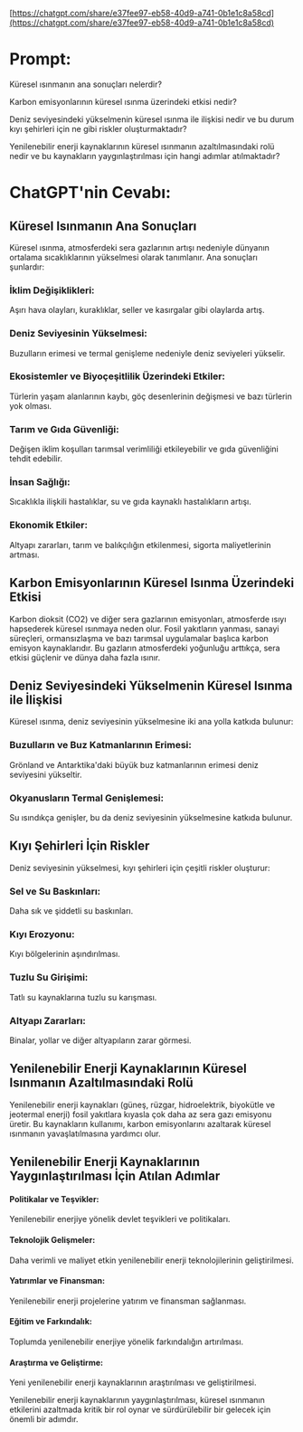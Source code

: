 <link rel="stylesheet" href="../style.css" />
<script src="../main.js"></script>

[https://chatgpt.com/share/e37fee97-eb58-40d9-a741-0b1e1c8a58cd](https://chatgpt.com/share/e37fee97-eb58-40d9-a741-0b1e1c8a58cd)

# Prompt: 
Küresel ısınmanın ana sonuçları nelerdir?

Karbon emisyonlarının küresel ısınma üzerindeki etkisi nedir?

Deniz seviyesindeki yükselmenin küresel ısınma ile ilişkisi nedir ve bu durum kıyı şehirleri için ne gibi riskler oluşturmaktadır?

Yenilenebilir enerji kaynaklarının küresel ısınmanın azaltılmasındaki rolü nedir ve bu kaynakların yaygınlaştırılması için hangi adımlar atılmaktadır?

# ChatGPT'nin Cevabı:
## Küresel Isınmanın Ana Sonuçları
Küresel ısınma, atmosferdeki sera gazlarının artışı nedeniyle dünyanın ortalama sıcaklıklarının yükselmesi olarak tanımlanır. Ana sonuçları şunlardır:

### İklim Değişiklikleri: 
Aşırı hava olayları, kuraklıklar, seller ve kasırgalar gibi olaylarda artış.

### Deniz Seviyesinin Yükselmesi:
Buzulların erimesi ve termal genişleme nedeniyle deniz seviyeleri yükselir.

### Ekosistemler ve Biyoçeşitlilik Üzerindeki Etkiler:
Türlerin yaşam alanlarının kaybı, göç desenlerinin değişmesi ve bazı türlerin yok olması.

### Tarım ve Gıda Güvenliği:
Değişen iklim koşulları tarımsal verimliliği etkileyebilir ve gıda güvenliğini tehdit edebilir.

### İnsan Sağlığı:
Sıcaklıkla ilişkili hastalıklar, su ve gıda kaynaklı hastalıkların artışı.

### Ekonomik Etkiler:
Altyapı zararları, tarım ve balıkçılığın etkilenmesi, sigorta maliyetlerinin artması.

## Karbon Emisyonlarının Küresel Isınma Üzerindeki Etkisi
Karbon dioksit (CO2) ve diğer sera gazlarının emisyonları, atmosferde ısıyı hapsederek küresel ısınmaya neden olur. Fosil yakıtların yanması, sanayi süreçleri, ormansızlaşma ve bazı tarımsal uygulamalar başlıca karbon emisyon kaynaklarıdır. Bu gazların atmosferdeki yoğunluğu arttıkça, sera etkisi güçlenir ve dünya daha fazla ısınır.

## Deniz Seviyesindeki Yükselmenin Küresel Isınma ile İlişkisi
Küresel ısınma, deniz seviyesinin yükselmesine iki ana yolla katkıda bulunur:

### Buzulların ve Buz Katmanlarının Erimesi: 
Grönland ve Antarktika'daki büyük buz katmanlarının erimesi deniz seviyesini yükseltir.

### Okyanusların Termal Genişlemesi:
Su ısındıkça genişler, bu da deniz seviyesinin yükselmesine katkıda bulunur.

## Kıyı Şehirleri İçin Riskler
Deniz seviyesinin yükselmesi, kıyı şehirleri için çeşitli riskler oluşturur:

### Sel ve Su Baskınları: 
Daha sık ve şiddetli su baskınları.

### Kıyı Erozyonu: 
Kıyı bölgelerinin aşındırılması.

### Tuzlu Su Girişimi:
Tatlı su kaynaklarına tuzlu su karışması.

### Altyapı Zararları:
Binalar, yollar ve diğer altyapıların zarar görmesi.

## Yenilenebilir Enerji Kaynaklarının Küresel Isınmanın Azaltılmasındaki Rolü
Yenilenebilir enerji kaynakları (güneş, rüzgar, hidroelektrik, biyokütle ve jeotermal enerji) fosil yakıtlara kıyasla çok daha az sera gazı emisyonu üretir. Bu kaynakların kullanımı, karbon emisyonlarını azaltarak küresel ısınmanın yavaşlatılmasına yardımcı olur.

## Yenilenebilir Enerji Kaynaklarının Yaygınlaştırılması İçin Atılan Adımlar

#### Politikalar ve Teşvikler: 
Yenilenebilir enerjiye yönelik devlet teşvikleri ve politikaları.

#### Teknolojik Gelişmeler:
Daha verimli ve maliyet etkin yenilenebilir enerji teknolojilerinin geliştirilmesi.

#### Yatırımlar ve Finansman:
Yenilenebilir enerji projelerine yatırım ve finansman sağlanması.

#### Eğitim ve Farkındalık:
Toplumda yenilenebilir enerjiye yönelik farkındalığın artırılması.

#### Araştırma ve Geliştirme:
Yeni yenilenebilir enerji kaynaklarının araştırılması ve geliştirilmesi.

Yenilenebilir enerji kaynaklarının yaygınlaştırılması, küresel ısınmanın etkilerini azaltmada kritik bir rol oynar ve sürdürülebilir bir gelecek için önemli bir adımdır.
